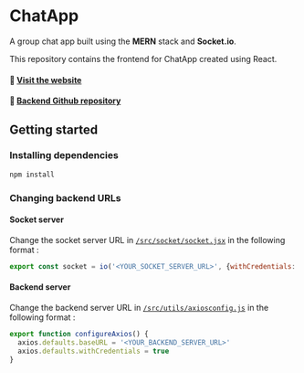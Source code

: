 # ChatApp
A group chat app built using the **MERN** stack and **Socket.io**.    

This repository contains the frontend for ChatApp created using React.    
#### 🔗 [Visit the website](https://chatapp.vedantyadu.online/)
#### 🔗 [Backend Github repository](https://github.com/vedantyadu/chat-backend)
## Getting started
### Installing dependencies
```bash
npm install
```
### Changing backend URLs
#### Socket server
Change the socket server URL in [`/src/socket/socket.jsx`](./src/socket/socket.jsx) in the following format :
```js
export const socket = io('<YOUR_SOCKET_SERVER_URL>', {withCredentials: true, autoConnect: false})
```
#### Backend server
Change the backend server URL in [`/src/utils/axiosconfig.js`](./src/utils/axiosconfig.js) in the following format :
```js
export function configureAxios() {
  axios.defaults.baseURL = '<YOUR_BACKEND_SERVER_URL>'
  axios.defaults.withCredentials = true
}
```
